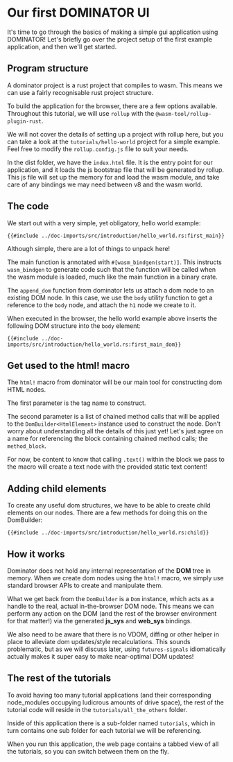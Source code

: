 # Our first DOMINATOR UI

It's time to go through the basics of making a simple gui application using DOMINATOR!
Let's briefly go over the project setup of the first example application, and then we'll get started.

## Program structure

A dominator project is a rust project that compiles to wasm.
This means we can use a fairly recognisable rust project structure.

To build the application for the browser, there are a few options available.
Throughout this tutorial, we will use `rollup` with the `@wasm-tool/rollup-plugin-rust`.

We will not cover the details of setting up a project with rollup here, but you can take a look at the `tutorials/hello-world` project for a simple example.
Feel free to modify the `rollup.config.js` file to suit your needs.

In the dist folder, we have the `index.html` file.
It is the entry point for our application, and it loads the js bootstrap file that will be generated by rollup.
This js file will set up the memory for and load the wasm module, and take care of any bindings we may need between v8 and the wasm world.

## The code

We start out with a very simple, yet obligatory, hello world example:

```rust,no_run,noplayground
{{#include ../doc-imports/src/introduction/hello_world.rs:first_main}}
```

Although simple, there are a lot of things to unpack here!

The main function is annotated with `#[wasm_bindgen(start)]`.
This instructs `wasm_bindgen` to generate code such that the function will be called when the wasm module is loaded, much like the main function in a binary crate.

The `append_dom` function from dominator lets us attach a dom node to an existing DOM node.
In this case, we use the `body` utility function to get a reference to the `body` node, and attach the `h1` node we create to it.

When executed in the browser, the hello world example above inserts the following DOM structure into the `body` element:

```html,no_run,noplayground
{{#include ../doc-imports/src/introduction/hello_world.rs:first_main_dom}}
```

## Get used to the html! macro

The `html!` macro from dominator will be our main tool for constructing dom HTML nodes.

The first parameter is the tag name to construct.

The second parameter is a list of chained method calls that will be applied to the `DomBuilder<HtmlElement>` instance used to construct the node.
Don't worry about understanding all the details of this just yet!
Let's just agree on a name for referencing the block containing chained method calls; the `method_block`.

For now, be content to know that calling `.text()` within the block we pass to the macro will create a text node with the provided static text content!

## Adding child elements

To create any useful dom structures, we have to be able to create child elements on our nodes.
There are a few methods for doing this on the DomBuilder:


```rust,no_run,noplayground
{{#include ../doc-imports/src/introduction/hello_world.rs:child}}
```

## How it works

Dominator does not hold any internal representation of the **DOM** tree in memory.
When we create dom nodes using the `html!` macro, we simply use standard browser APIs to create and manipulate them.

What we get back from the `DomBuilder` is a `Dom` instance, which acts as a handle to the real, actual in-the-browser DOM node.
This means we can perform any action on the DOM (and the rest of the browser environment for that matter!) via the generated **js_sys** and **web_sys** bindings.

We also need to be aware that there is no VDOM, diffing or other helper in place to alleviate dom updates/style recalculations.
This sounds problematic, but as we will discuss later, using `futures-signals` idiomatically actually makes it super easy to make near-optimal DOM updates! 

## The rest of the tutorials

To avoid having too many tutorial applications (and their corresponding node_modules occupying ludicrous amounts of drive space), the rest of the tutorial code will reside in the `tutorials/all_the_others` folder.

Inside of this application there is a sub-folder named `tutorials`, which in turn contains one sub folder for each tutorial we will be referencing.

When you run this application, the web page contains a tabbed view of all the tutorials, so you can switch between them on the fly.